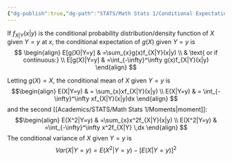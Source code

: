 ```yaml
---
{"dg-publish":true,"dg-path":"STATS/Math Stats 1/Conditional Expectation.md","permalink":"/stats/math-stats-1/conditional-expectation/","created":"2024-11-12T17:03:45.735-05:00","updated":"2025-07-07T18:02:31.293-04:00"}
---
```


If $f_{X|Y}(x|y)$ is the conditional probability distribution/density function of $X$ given $Y=y$ at $x$, the conditional expectation of $g(X)$ given $Y=y$ is
$$
\begin{align} 
E[g(X)|Y=y] & =\sum_{x}g(x)f_{X|Y}(x|y) \\
 &  \text{ or if continuous:} \\
E[g(X)|Y=y] & =\int_{-\infty}^\infty g(x)f_{X|Y}(x|y) 
\end{align}
$$

Letting $g(X)=X$, the conditional mean of $X$ given $Y=y$ is 
$$\begin{align}
E(X|Y=y)  & = \sum_{x}xf_{X|Y}(x|y) \\
 E(X|Y=y) & = \int_{-\infty}^\infty xf_{X|Y}(x|y)dx
\end{align}
$$
and the second [[Academics/STATS/Math Stats 1/Moments\|moment]]:
$$\begin{align}
E(X^2|Y=y) & =\sum_{x}x^2f_{X|Y}(x|y) \\
E(X^2|Y=y) & =\int_{-\infty}^\infty x^2f_{X|Y} \,dx
\end{align}
$$
The conditional variance of $X$ given $Y=y$ is 
$$
Var(X|Y=y)=E(X^2|Y=y)-[E(X|Y=y)]^2
$$
